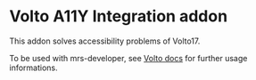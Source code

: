 # Volto A11Y Integration addon

This addon solves accessibility problems of Volto17.


To be used with mrs-developer, see [Volto docs](https://docs.voltocms.com/customizing/add-ons/) for further usage informations.

